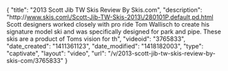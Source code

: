 {
    "title": "2013 Scott Jib TW Skis Review By Skis.com",
    "description": "http:\/\/www.skis.com\/Scott-Jib-TW-Skis-2013\/280101P,default,pd.html  Scott designers worked closely with pro ride Tom Wallisch to create his signature model ski and was specifically designed for park and pipe. These skis are a product of Toms vision for th",
    "videoid": "3765833",
    "date_created": "1411361123",
    "date_modified": "1418182003",
    "type": "captivate",
    "layout": "video",
    "url": "\/v\/2013-scott-jib-tw-skis-review-by-skis-com\/3765833"
}